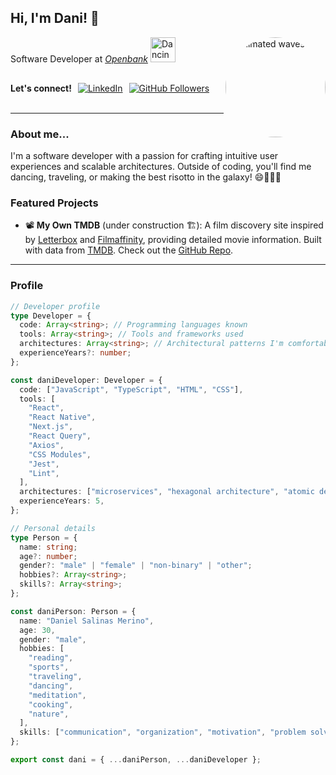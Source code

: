 <h2>Hi, I'm Dani! 👋</h2>
<img align='right' src="https://cdn.dribbble.com/users/2454048/screenshots/15340392/media/dd54aafd6e4ecf7aa325c94113a792f5.gif" style="width:160px; height:160px; border-radius:50%;" alt="Animated waves GIF">

<p>
  Software Developer at <em><a href="https://www.openbank.es/">Openbank</a></em> 
  <img src="https://media.tenor.com/Mi_aXRRAeaYAAAAM/money-donald-duck.gif" width="40" height="40" alt="Dancing lemon">
</p>

<p style="display: flex; align-items: center; gap: 10px; height: 50px;">
  <b>Let's connect!     </b>
  <a href="https://www.linkedin.com/in/danielsalinasmerino/">
    <img src="https://img.shields.io/badge/-danielsalinasmerino-blue?style=flat-square&logo=Linkedin&logoColor=white" alt="LinkedIn">
  </a>
  <a href="https://github.com/danielsalinasmerino">
    <img src="https://img.shields.io/github/followers/danielsalinasmerino?label=follow&style=social" alt="GitHub Followers">
  </a> 
</p>

---

### About me...

I'm a software developer with a passion for crafting intuitive user experiences and scalable architectures. Outside of coding, you'll find me dancing, traveling, or making the best risotto in the galaxy! 😄👨🏻‍🍳

### Featured Projects

- 📽️ **My Own TMDB** (under construction 🏗️): A film discovery site inspired by [Letterbox](https://letterboxd.com/) and [Filmaffinity](https://www.filmaffinity.com/), providing detailed movie information. Built with data from [TMDB](https://www.themoviedb.org/). Check out the [GitHub Repo](https://github.com/danielsalinasmerino/movies-app).

---

### Profile

```typescript
// Developer profile
type Developer = {
  code: Array<string>; // Programming languages known
  tools: Array<string>; // Tools and frameworks used
  architectures: Array<string>; // Architectural patterns I'm comfortable with
  experienceYears?: number;
};

const daniDeveloper: Developer = {
  code: ["JavaScript", "TypeScript", "HTML", "CSS"],
  tools: [
    "React",
    "React Native",
    "Next.js",
    "React Query",
    "Axios",
    "CSS Modules",
    "Jest",
    "Lint",
  ],
  architectures: ["microservices", "hexagonal architecture", "atomic design"],
  experienceYears: 5,
};

// Personal details
type Person = {
  name: string;
  age?: number;
  gender?: "male" | "female" | "non-binary" | "other";
  hobbies?: Array<string>;
  skills?: Array<string>;
};

const daniPerson: Person = {
  name: "Daniel Salinas Merino",
  age: 30,
  gender: "male",
  hobbies: [
    "reading",
    "sports",
    "traveling",
    "dancing",
    "meditation",
    "cooking",
    "nature",
  ],
  skills: ["communication", "organization", "motivation", "problem solving"],
};

export const dani = { ...daniPerson, ...daniDeveloper };
```
